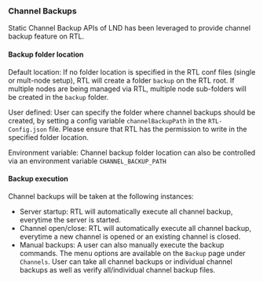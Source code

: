 ### Channel Backups
Static Channel Backup APIs of LND has been leveraged to provide channel backup feature on RTL.

#### Backup folder location
Default location: If no folder location is specified in the RTL conf files (single or mult-node setup), RTL will create a folder `backup` on the RTL root. If multiple nodes are being managed via RTL, multiple node sub-folders will be created in the `backup` folder.

User defined: User can specify the folder where channel backups should be created, by setting a config variable `channelBackupPath` in the `RTL-Config.json` file. Please ensure that RTL has the permission to write in the specified folder location.

Environment variable: Channel backup folder location can also be controlled via an environment variable `CHANNEL_BACKUP_PATH`

#### Backup execution
Channel backups will be taken at the following instances:

- Server startup: RTL will automatically execute all channel backup, everytime the server is started.
- Channel open/close: RTL will automatically execute all channel backup, everytime a new channel is opened or an existing channel is closed.
- Manual backups: A user can also manually execute the backup commands. The menu options are available on the `Backup` page under `Channels`. User can take all channel backups or individual channel backups as well as verify all/individual channel backup files.

